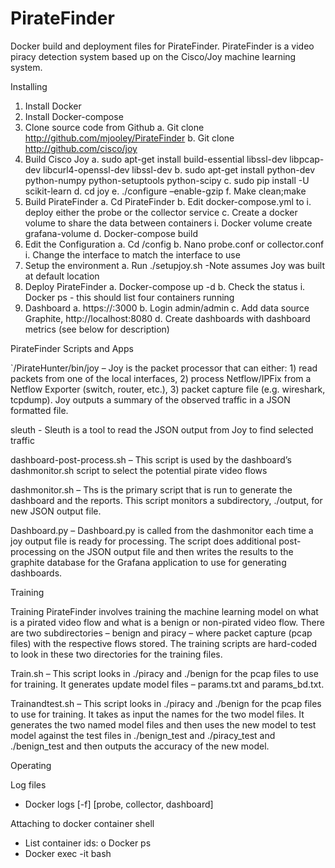 # PirateFinder

Docker build and deployment files for PirateFinder.  PirateFinder is a video piracy detection system based up on the Cisco/Joy machine learning system.  

Installing

1.	Install Docker
2.	Install Docker-compose
3.	Clone source code from Github
  a.	Git clone http://github.com/mjooley/PirateFinder
  b.	Git clone http://github.com/cisco/joy
4.	Build Cisco Joy
  a.	sudo apt-get install build-essential libssl-dev libpcap-dev libcurl4-openssl-dev libssl-dev
  b.	sudo apt-get install python-dev python-numpy python-setuptools python-scipy
  c.	sudo pip install -U scikit-learn
  d.	cd joy
  e.	./configure –enable-gzip
  f.	Make clean;make
5.	Build PirateFinder
  a.	Cd PirateFinder
  b.	Edit docker-compose.yml to 
    i.	deploy either the probe or the collector service
  c.	Create a docker volume to share the data between containers
    i.	Docker volume create grafana-volume
  d.	Docker-compose build
6.	Edit the Configuration
  a.	Cd /config
  b.	Nano probe.conf or collector.conf
    i.	Change the interface to match the interface to use
7.	Setup the environment
  a.	Run ./setupjoy.sh  -Note assumes Joy was built at default location
8.	Deploy PirateFinder
  a.	Docker-compose up -d
  b.	Check the status
    i.	Docker ps   - this should list four containers running
9.	Dashboard
  a.	https://<IP of the machine running the containers>:3000
  b.	Login admin/admin
  c.	Add data source Graphite, http://localhost:8080
  d.	Create dashboards with dashboard metrics (see below for description)

PirateFinder Scripts and Apps

`/PirateHunter/bin/joy – Joy is the packet processor that can either: 1) read packets from one of the local interfaces, 2) process Netflow/IPFix from a Netflow Exporter (switch, router, etc.), 3) packet capture file (e.g. wireshark, tcpdump).  Joy outputs a summary of the observed traffic in a JSON formatted file.

sleuth -  Sleuth is a tool to read the JSON output from Joy to find selected traffic

dashboard-post-process.sh – This script is used by the dashboard’s dashmonitor.sh script to select the potential pirate video flows

dashmonitor.sh – Ths is the primary script that is run to generate the dashboard and the reports.  This script monitors a subdirectory, ./output, for new JSON output file.

Dashboard.py – Dashboard.py is called from the dashmonitor each time a joy output file is ready for processing.  The script does additional post-processing on the JSON output file and then writes the results to the graphite database for the Grafana application to use for generating dashboards.

Training

Training PirateFinder involves training the machine learning model on what is a pirated video flow and what is a benign or non-pirated video flow.  There are two subdirectories – benign and piracy – where packet capture (pcap files) with the respective flows stored.  The training scripts are hard-coded to look in these two directories for the training files.

Train.sh – This script looks in ./piracy and ./benign for the pcap files to use for training.  It generates update model files – params.txt and params_bd.txt.

Trainandtest.sh – This script looks in ./piracy and ./benign for the pcap files to use for training.  It takes as input the names for the two model files.  It generates the two named model files and then uses the new model to test model against the test files in ./benign_test and ./piracy_test and ./benign_test and then outputs the accuracy of the new model.

Operating

Log files
-	Docker logs [-f] [probe, collector, dashboard]

Attaching to docker container shell
-	List container ids:
o	Docker ps
-	Docker exec -it <container id> bash

